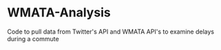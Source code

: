 # WMATA-Analysis
Code to pull data from Twitter's API and WMATA API's to examine delays during a commute

